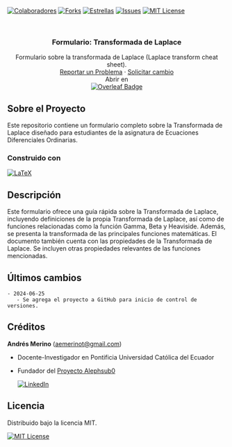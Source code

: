 <!-- Encabezado -->
[![Colaboradores][contributors-shield]][contributors-url]
[![Forks][forks-shield]][forks-url]
[![Estrellas][stars-shield]][stars-url]
[![Issues][issues-shield]][issues-url]
[![MIT License][license-shield]][license-url]

<!-- Título -->
<br />
<div align="center">

<h3 align="center">Formulario: Transformada de Laplace</h3>
  <p align="center">
    Formulario sobre la transformada de Laplace (Laplace transform cheat sheet).   
    <br />
    <a href="https://github.com/alephsub0/Formulario-Transformada-Laplace/issues">Reportar un Problema</a>
    ·
    <a href="https://github.com/alephsub0/Formulario-Transformada-Laplace/issues">Solicitar cambio</a>
    <br />
    Abrir en 
    <br />
    <a href="https://www.overleaf.com/read/gbmfjbcznhrd#3f2a21">
    <img src="https://img.shields.io/badge/Overleaf-47A141?logo=overleaf&logoColor=fff&style=for-the-badge" alt="Overleaf Badge">
    </a>
  </p>
</div>

<!-- Cuerpo -->
## Sobre el Proyecto

Este repositorio contiene un formulario completo sobre la Transformada de Laplace diseñado para estudiantes de la asignatura de Ecuaciones Diferenciales Ordinarias.

### Construido con

[![LaTeX][LaTeX]][LaTeX-url]


## Descripción

Este formulario ofrece una guía rápida sobre la Transformada de Laplace, incluyendo definiciones de la propia Transformada de Laplace, así como de funciones relacionadas como la función Gamma, Beta y Heaviside. Además, se presenta la transformada de las principales funciones matemáticas. El documento también cuenta con las propiedades de la Transformada de Laplace. Se incluyen otras propiedades relevantes de las funciones mencionadas.


## Últimos cambios

```
- 2024-06-25
   - Se agrega el proyecto a GitHub para inicio de control de versiones.
```

## Créditos

**Andrés Merino** (aemerinot@gmail.com) 

- Docente-Investigador en Pontificia Universidad Católica del Ecuador
- Fundador del [Proyecto Alephsub0](https://www.alephsub0.org/about/)
  
  [![LinkedIn][linkedin-shield]][linkedin-url-aemt]


## Licencia

Distribuido bajo la licencia MIT. 

[![MIT License][license-shield]][license-url]






<!-- MARKDOWN LINKS & IMAGES -->
[contributors-shield]: https://img.shields.io/github/contributors/alephsub0/Formulario-Transformada-Laplace.svg?style=for-the-badge
[contributors-url]: https://github.com/alephsub0/Formulario-Transformada-Laplace/graphs/contributors
[forks-shield]: https://img.shields.io/github/forks/alephsub0/Formulario-Transformada-Laplace.svg?style=for-the-badge
[forks-url]: https://github.com/alephsub0/Formulario-Transformada-Laplace/forks
[stars-shield]: https://img.shields.io/github/stars/alephsub0/Formulario-Transformada-Laplace?style=for-the-badge
[stars-url]: https://github.com/alephsub0/Formulario-Transformada-Laplace/stargazers
[issues-shield]: https://img.shields.io/github/issues/alephsub0/Formulario-Transformada-Laplace.svg?style=for-the-badge
[issues-url]: https://github.com/alephsub0/Formulario-Transformada-Laplace/issues
[license-shield]: https://img.shields.io/github/license/alephsub0/Formulario-Transformada-Laplace.svg?style=for-the-badge
[license-url]: https://es.wikipedia.org/wiki/Licencia_MIT
[linkedin-shield]: https://img.shields.io/badge/linkedin-%230077B5.svg?style=for-the-badge&logo=linkedin&logoColor=white
[linkedin-url-aemt]: https://www.linkedin.com/in/andrés-merino-010a9b12b/
[LaTeX]: https://img.shields.io/badge/LaTeX-008080?logo=latex&logoColor=fff&style=for-the-badge
[LaTeX-url]: https://www.latex-project.org/